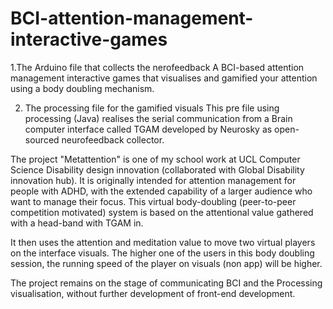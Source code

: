 # BCI-attention-management-interactive-games

1.The Arduino file that collects the nerofeedback
A BCI-based attention management interactive games
that visualises and gamified your attention using a
body doubling mechanism. 

2. The processing file for the gamified visuals
This pre file using processing (Java) realises the serial communication from a Brain computer interface called TGAM developed by Neurosky as open-sourced neurofeedback collector.

The project "Metattention" is one of my school work at UCL Computer Science Disability design innovation (collaborated with Global Disability innovation hub). It is originally intended for attention management for people with ADHD, with the extended capability of a larger audience who want to manage their focus. This virtual body-doubling (peer-to-peer competition motivated) system is based on the attentional value gathered with a head-band with TGAM in.

It then uses the attention and meditation value to move two virtual players on the interface visuals. The higher one of the users in this body doubling session, the running speed of the player on visuals (non app) will be higher.

The project remains on the stage of communicating BCI and the Processing visualisation, without further development of front-end development.
